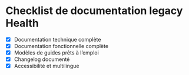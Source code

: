 # Checklist de documentation legacy Health

- [x] Documentation technique complète
- [x] Documentation fonctionnelle complète
- [x] Modèles de guides prêts à l’emploi
- [x] Changelog documenté
- [x] Accessibilité et multilingue
